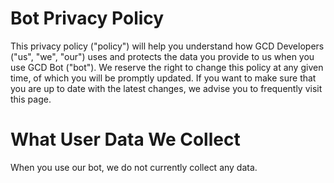# Bot Privacy Policy
This privacy policy ("policy") will help you understand how GCD Developers ("us", "we",
"our") uses and protects the data you provide to us when you use GCD Bot
("bot").
We reserve the right to change this policy at any given time, of which you will be
promptly updated. If you want to make sure that you are up to date with the latest
changes, we advise you to frequently visit this page.
# What User Data We Collect

When you use our bot, we do not currently collect any data.
